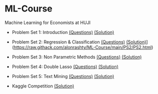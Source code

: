 # ML-Course
 Machine Learning for Economists at HUJI

* Problem Set 1: Introduction [(Questions)](https://raw.githack.com/alonrashty/ML-Course/main/PS1/prerequisite.html) [(Solution)](https://raw.githack.com/alonrashty/ML-Course/main/PS1/PS1.html)

* Problem Set 2: Regression & Classification [(Questions)](https://raw.githack.com/alonrashty/ML-Course/main/PS2/regression.html) [(Solution)](Solution)](https://raw.githack.com/alonrashty/ML-Course/main/PS2/PS2.html)

* Problem Set 3: Non Parametric Methods [(Questions)](https://raw.githack.com/alonrashty/ML-Course/main/PS3/trees_exercise.html) [(Solution)](https://raw.githack.com/alonrashty/ML-Course/main/PS3/PS3.html)

* Problem Set 4: Double Lasso [(Questions)](https://raw.githack.com/alonrashty/ML-Course/main/PS4/double_lasso.html) [(Solution)](https://raw.githack.com/alonrashty/ML-Course/main/PS4/PS4.html)

* Problem Set 5: Text Mining [(Questions)](https://raw.githack.com/alonrashty/ML-Course/main/PS5/text_mining.html) [(Solution)](https://raw.githack.com/alonrashty/ML-Course/main/PS5/PS5.html)

* Kaggle Competition [(Solution)](https://raw.githack.com/alonrashty/ML-Course/main/Kaggle/Kaggle-Competition.html)
